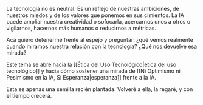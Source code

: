 La tecnología no es neutral.
Es un reflejo de nuestras ambiciones, de nuestros miedos y de los valores que ponemos en sus cimientos. La IA puede ampliar nuestra creatividad o sofocarla, acercarnos unos a otros o vigilarnos, hacernos más humanos o reducirnos a métricas.

Acá quiero detenerme frente al espejo y preguntar: ¿qué vemos realmente cuando miramos nuestra relación con la tecnología? ¿Qué nos devuelve esa mirada?

Este tema se abre hacia la [[Ética del Uso Tecnológico|ética del uso tecnológico]] y hacia cómo sostener una mirada de [[Ni Optimismo ni Pesimismo en la IA, Sí Esperanza|esperanza]] frente a la IA.

Esta es apenas una semilla recién plantada. Volveré a ella, la regaré, y con el tiempo crecerá.